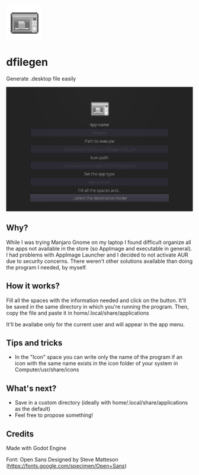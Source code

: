 ![dfilegen_logo](/assets/icons/icon.png)

# dfilegen
Generate .desktop file easily

![dfilegen_screenshot](/assets/dfilegen_screenshot.png)

Why?
-
While I was trying Manjaro Gnome on my laptop I found difficult organize all the apps not available in the store (so AppImage and executable in general). I had problems with AppImage Launcher and I decided to not activate AUR due to security concerns.
There weren't other solutions available than doing the program I needed, by myself.

How it works?
-
Fill all the spaces with the information needed and click on the button. It'll be saved in the same directory in which you're running the program. 
Then, copy the file and paste it in home/.local/share/applications 

It'll be availabe only for the current user and will appear in the app menu.

Tips and tricks
-
- In the "Icon" space you can write only the name of the program if an icon with the same name exists in the icon folder of your system in Computer/usr/share/icons

What's next?
-
- Save in a custom directory (ideally with home/.local/share/applications as the default)
- Feel free to propose something!

Credits
-
Made with Godot Engine

Font: Open Sans
Designed by Steve Matteson
(https://fonts.google.com/specimen/Open+Sans)

